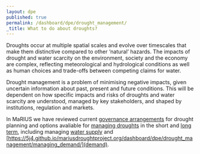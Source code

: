 ```yaml
---
layout: dpe
published: true
permalink: /dashboard/dpe/drought_management/
_title: What to do about droughts?
---
```

Droughts occur at multiple spatial scales and evolve over timescales that make them distinctive compared to other ‘natural’ hazards. The impacts of drought and water scarcity on the environment, society and the economy are complex, reflecting meteorological and hydrological conditions as well as human choices and trade-offs between competing claims for water. 

Drought management is a problem of minimising negative impacts, given uncertain information about past, present and future conditions. This will be dependent on how specific impacts and risks of droughts and water scarcity are understood, managed by key stakeholders, and shaped by institutions, regulation and markets.

In MaRIUS we have reviewed current [governance arrangements](https://5j4.github.io/mariusdroughtproject.org/dashboard/dpe/drought_management/dpgs/) for drought planning and options avaliable for [managing droughts](https://5j4.github.io/mariusdroughtproject.org/dashboard/dpe/drought_management/dpgs/) in the short and [long term](https://5j4.github.io/mariusdroughtproject.org/dashboard/dpe/drought_management/planning_long_term/), including managing [water supply](https://5j4.github.io/mariusdroughtproject.org/dashboard/dpe/drought_management/water_supply_options/) and [https://5j4.github.io/mariusdroughtproject.org/dashboard/dpe/drought_management/managing_demand/](demand).

